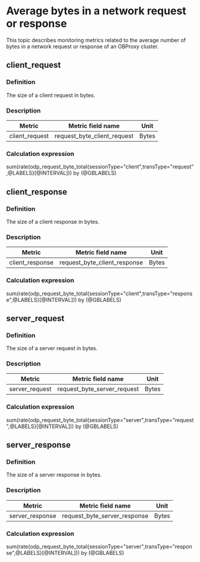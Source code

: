 # Average bytes in a network request or response

This topic describes monitoring metrics related to the average number of bytes in a network request or response of an OBProxy cluster.

## client_request

### Definition

The size of a client request in bytes.

### Description

|   **Metric**   |    **Metric field name**    | **Unit** |
|----------------|-----------------------------|----------|
| client_request | request_byte_client_request | Bytes    |

### Calculation expression

sum(rate(odp_request_byte_total{sessionType="client",transType="request",@LABELS}\[@INTERVAL\])) by (@GBLABELS)

## client_response

### Definition

The size of a client response in bytes.

### Description

|   **Metric**    |    **Metric field name**     | **Unit** |
|-----------------|------------------------------|----------|
| client_response | request_byte_client_response | Bytes    |

### Calculation expression

sum(rate(odp_request_byte_total{sessionType="client",transType="response",@LABELS}\[@INTERVAL\])) by (@GBLABELS)

## server_request

### Definition

The size of a server request in bytes.

### Description

|   **Metric**   |    **Metric field name**    | **Unit** |
|----------------|-----------------------------|----------|
| server_request | request_byte_server_request | Bytes    |

### Calculation expression

sum(rate(odp_request_byte_total{sessionType="server",transType="request",@LABELS}\[@INTERVAL\])) by (@GBLABELS)

## server_response

### Definition

The size of a server response in bytes.

### Description

|   **Metric**    |    **Metric field name**     | **Unit** |
|-----------------|------------------------------|----------|
| server_response | request_byte_server_response | Bytes    |

### Calculation expression

sum(rate(odp_request_byte_total{sessionType="server",transType="response",@LABELS}\[@INTERVAL\])) by (@GBLABELS)
